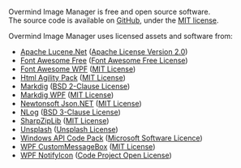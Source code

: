Overmind Image Manager is free and open source software.  
The source code is available on [GitHub](https://github.com/BenjaminHamon/Overmind.ImageManager), under the [MIT license](https://github.com/BenjaminHamon/Overmind.ImageManager/blob/master/License.txt).

Overmind Image Manager uses licensed assets and software from:

- [Apache Lucene.Net](http://lucenenet.apache.org)
  ([Apache License Version 2.0](http://www.apache.org/licenses/LICENSE-2.0.html))
- [Font Awesome Free](https://fontawesome.com)
  ([Font Awesome Free License](https://fontawesome.com/license/free))
- [Font Awesome WPF](https://github.com/charri/Font-Awesome-WPF)
  ([MIT License](https://github.com/charri/Font-Awesome-WPF/blob/master/LICENSE))
- [Html Agility Pack](https://html-agility-pack.net/)
  ([MIT License](https://github.com/zzzprojects/html-agility-pack/blob/master/LICENSE))
- [Markdig](https://github.com/lunet-io/markdig)
  ([BSD 2-Clause License](https://github.com/lunet-io/markdig/blob/master/license.txt))
- [Markdig WPF](https://github.com/Kryptos-FR/markdig.wpf)
  ([MIT License](https://github.com/Kryptos-FR/markdig.wpf/blob/master/LICENSE.md))
- [Newtonsoft Json.NET](https://www.newtonsoft.com/json)
  ([MIT License](https://github.com/JamesNK/Newtonsoft.Json/blob/master/LICENSE.md))
- [NLog](https://nlog-project.org/)
  ([BSD 3-Clause License](https://github.com/NLog/NLog/blob/master/LICENSE.txt))
- [SharpZipLib](https://github.com/icsharpcode/SharpZipLib)
  ([MIT License](https://github.com/icsharpcode/SharpZipLib/blob/master/LICENSE.txt))
- [Unsplash](https://unsplash.com/)
  ([Unsplash License](https://unsplash.com/license))
- [Windows API Code Pack](https://github.com/aybe/Windows-API-Code-Pack-1.1)
  ([Microsoft Software Licence](https://github.com/aybe/Windows-API-Code-Pack-1.1/blob/master/LICENCE))
- [WPF CustomMessageBox](https://github.com/evanwon/WPFCustomMessageBox)
  ([MIT License](https://github.com/evanwon/WPFCustomMessageBox/blob/master/README.md))
- [WPF NotifyIcon](http://www.hardcodet.net/wpf-notifyicon)
  ([Code Project Open License](https://www.codeproject.com/info/cpol10.aspx))
